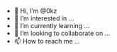 - 👋 Hi, I’m @0kz
- 👀 I’m interested in ...
- 🌱 I’m currently learning ...
- 💞️ I’m looking to collaborate on ...
- 📫 How to reach me ...

<!---
0kz/0kz is a ✨ special ✨ repository because its `README.md` (this file) appears on your GitHub profile.
You can click the Preview link to take a look at your changes.
--->
